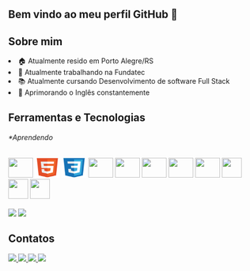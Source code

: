 <div>
  <h2>Bem vindo ao meu perfil GitHub 👋 </h2>
</div>
  
<div> 
<h2>Sobre mim</h2>  
  <li> 🏠 Atualmente resido em Porto Alegre/RS</li>
  <li> 🔭 Atualmente trabalhando na Fundatec</li>
  <li> 📚 Atualmente cursando Desenvolvimento de software Full Stack </li>
  <li> 🌱 Aprimorando o Inglês constantemente</li>
 <!-- <li> 📫 Pode me encontrar pelo e-mail: <a href="mailto: michaelcardoso97@gmail.com"> michaelcardoso97@gmail.com </li> -->
</div>  


<div dir="auto">
<h2> Ferramentas e Tecnologias</h2>
  <h6>*Aprendendo</h6>
<img height='40px' width="50px" src="https://cdn.jsdelivr.net/gh/devicons/devicon/icons/java/java-original.svg" />
<img height='40px' width="50px" src="https://raw.githubusercontent.com/devicons/devicon/master/icons/html5/html5-original.svg" />
<img height='40px' width="50px" src="https://raw.githubusercontent.com/devicons/devicon/master/icons/css3/css3-original.svg" />
<img height='40px' width="50px" src="https://cdn.jsdelivr.net/gh/devicons/devicon/icons/javascript/javascript-original.svg" />
<img height='40px' width="50px" src="https://cdn.jsdelivr.net/gh/devicons/devicon/icons/mysql/mysql-original.svg" />
<img height='40px' width="50px" src="https://cdn.jsdelivr.net/gh/devicons/devicon/icons/vuejs/vuejs-original.svg" />
<img height='40px' width="50px" src="https://cdn.jsdelivr.net/gh/devicons/devicon/icons/git/git-original.svg" />
<img  height='40px' width="50px"src="https://cdn.jsdelivr.net/gh/devicons/devicon/icons/github/github-original.svg" />
<img height='40px' width='40px' src="https://img.icons8.com/color/48/000000/kotlin.png"/>
<img height='40px' width='40px' src="https://img.icons8.com/color/48/000000/angularjs.png"/>
<img height='40px' width='40px'src="https://img.icons8.com/color/96/000000/mongodb.png"/>  

</div>

<br/>

<div class="marcadores">
       <img height='170em' src='https://github-readme-stats.vercel.app/api?username=Michael-Almeida&theme=chartreuse-dark&show_icons=true&bg_color=00000000' />
       <img height='170em' src='https://github-readme-stats.vercel.app/api/top-langs/?username=Michael-ALmeida&layout=compact&langs_count=7&theme=chartreuse-dark&show_icons=true&bg_color=00000000'
       
</div>
<br />

<div class="midias_sociais" >
      <h2>Contatos </h2>
      <a class="linkedin" href="https://www.linkedin.com/in/michael93c/"> <img src="https://img.icons8.com/clouds/100/000000/linkedin.png"/>  
      <a class="instagram" href="https://www.instagram.com/michaeldealmeida_/"/> <img src="https://img.icons8.com/clouds/100/000000/instagram.png"/>  
      <a href="mailto: michaelcardoso97@gmail.com" /><img src="https://img.icons8.com/clouds/100/000000/new-post.png"/>
      <a href="https://www.facebook.com/michael.cardoso.31" /> <img src="https://img.icons8.com/clouds/100/000000/facebook-circled.png"/>
</div>
